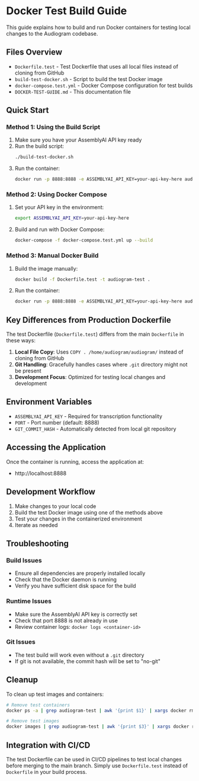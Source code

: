 # Docker Test Build Guide

This guide explains how to build and run Docker containers for testing local changes to the Audiogram codebase.

## Files Overview

- `Dockerfile.test` - Test Dockerfile that uses all local files instead of cloning from GitHub
- `build-test-docker.sh` - Script to build the test Docker image
- `docker-compose.test.yml` - Docker Compose configuration for test builds
- `DOCKER-TEST-GUIDE.md` - This documentation file

## Quick Start

### Method 1: Using the Build Script

1. Make sure you have your AssemblyAI API key ready
2. Run the build script:
   ```bash
   ./build-test-docker.sh
   ```
3. Run the container:
   ```bash
   docker run -p 8888:8888 -e ASSEMBLYAI_API_KEY=your-api-key-here audiogram-test:timestamp
   ```

### Method 2: Using Docker Compose

1. Set your API key in the environment:
   ```bash
   export ASSEMBLYAI_API_KEY=your-api-key-here
   ```
2. Build and run with Docker Compose:
   ```bash
   docker-compose -f docker-compose.test.yml up --build
   ```

### Method 3: Manual Docker Build

1. Build the image manually:
   ```bash
   docker build -f Dockerfile.test -t audiogram-test .
   ```
2. Run the container:
   ```bash
   docker run -p 8888:8888 -e ASSEMBLYAI_API_KEY=your-api-key-here audiogram-test
   ```

## Key Differences from Production Dockerfile

The test Dockerfile (`Dockerfile.test`) differs from the main `Dockerfile` in these ways:

1. **Local File Copy**: Uses `COPY . /home/audiogram/audiogram/` instead of cloning from GitHub
2. **Git Handling**: Gracefully handles cases where `.git` directory might not be present
3. **Development Focus**: Optimized for testing local changes and development

## Environment Variables

- `ASSEMBLYAI_API_KEY` - Required for transcription functionality
- `PORT` - Port number (default: 8888)
- `GIT_COMMIT_HASH` - Automatically detected from local git repository

## Accessing the Application

Once the container is running, access the application at:
- http://localhost:8888

## Development Workflow

1. Make changes to your local code
2. Build the test Docker image using one of the methods above
3. Test your changes in the containerized environment
4. Iterate as needed

## Troubleshooting

### Build Issues
- Ensure all dependencies are properly installed locally
- Check that the Docker daemon is running
- Verify you have sufficient disk space for the build

### Runtime Issues
- Make sure the AssemblyAI API key is correctly set
- Check that port 8888 is not already in use
- Review container logs: `docker logs <container-id>`

### Git Issues
- The test build will work even without a `.git` directory
- If git is not available, the commit hash will be set to "no-git"

## Cleanup

To clean up test images and containers:

```bash
# Remove test containers
docker ps -a | grep audiogram-test | awk '{print $1}' | xargs docker rm

# Remove test images
docker images | grep audiogram-test | awk '{print $3}' | xargs docker rmi
```

## Integration with CI/CD

The test Dockerfile can be used in CI/CD pipelines to test local changes before merging to the main branch. Simply use `Dockerfile.test` instead of `Dockerfile` in your build process.
